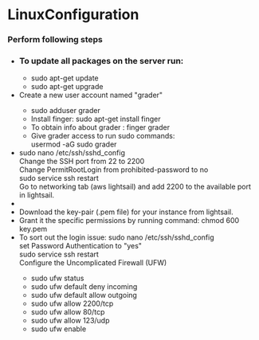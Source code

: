 # LinuxConfiguration
<h3>Perform following steps</h3>
<ul>
<li><h3>To update all packages on the server run:</h3></li>
<ul>
  <li>sudo apt-get update</li>
  <li> sudo apt-get upgrade</li>
</ul>
<li>
Create a new user account named "grader"
</li>
<ul><li>
sudo adduser grader</li>
<li>
Install finger: sudo apt-get install finger </li>
<li> 
To obtain info about grader :
finger grader
</li>
<li>
Give grader access to run sudo commands:
<br/>
usermod -aG sudo grader</li>
</ul>


<li>
sudo nano /etc/ssh/sshd_config
<br/>
Change the SSH port from 22 to 2200
<br/>
Change PermitRootLogin from prohibited-password to no
<br/>
sudo service ssh restart
<br/>
Go to networking tab (aws lightsail) and  add 2200 to the available port in lightsail.
</li>
<li>
<li>Download the key-pair (.pem file) for your instance from lightsail.</li>
<li>Grant it the specific permissions by running command:
chmod 600 key.pem</li>
<li>
To sort out the login issue:
sudo nano /etc/ssh/sshd_config<br/>
set Password Authentication to "yes"<br/> 
sudo service ssh restart
</li>
Configure the Uncomplicated Firewall (UFW)
<ul>
<li>sudo ufw status</li>
 <li>sudo ufw default deny incoming</li>
 <li>sudo ufw default allow outgoing</li>
 <li>sudo ufw allow 2200/tcp</li>
 <li>sudo ufw allow 80/tcp</li>
 <li>sudo ufw allow 123/udp</li>
 <li>sudo ufw enable</li>
</ul>

</ul>
